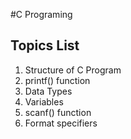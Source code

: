 #C Programing

## **Topics List**
  1. Structure of C Program
  2. printf() function
  3. Data Types
  4. Variables
  5. scanf() function
  6. Format specifiers
